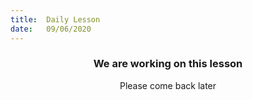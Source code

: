 ```yaml
---
title:  Daily Lesson
date:   09/06/2020
---
```


### <center>We are working on this lesson</center>
<center>Please come back later</center>